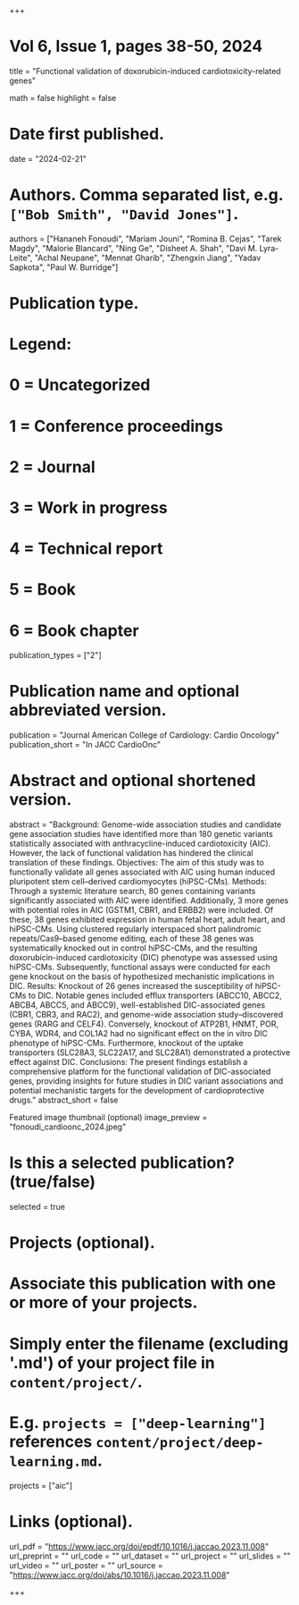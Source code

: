 +++
# Vol 6, Issue 1, pages 38-50, 2024


title = "Functional validation of doxorubicin-induced cardiotoxicity-related genes"

math = false
highlight = false

# Date first published.
date = "2024-02-21"

# Authors. Comma separated list, e.g. `["Bob Smith", "David Jones"]`.
authors = ["Hananeh Fonoudi", "Mariam Jouni", "Romina B. Cejas", "Tarek Magdy", "Malorie Blancard", "Ning Ge", "Disheet A. Shah", "Davi M. Lyra-Leite", "Achal Neupane", "Mennat Gharib", "Zhengxin Jiang", "Yadav Sapkota", "Paul W. Burridge"]

# Publication type.
# Legend:
# 0 = Uncategorized
# 1 = Conference proceedings
# 2 = Journal
# 3 = Work in progress
# 4 = Technical report
# 5 = Book
# 6 = Book chapter
publication_types = ["2"]

# Publication name and optional abbreviated version.
publication = "Journal American College of Cardiology: Cardio Oncology"
publication_short = "In JACC CardioOnc"

# Abstract and optional shortened version.
abstract = "Background: Genome-wide association studies and candidate gene association studies have identified more than 180 genetic variants statistically associated with anthracycline-induced cardiotoxicity (AIC). However, the lack of functional validation has hindered the clinical translation of these findings. Objectives: The aim of this study was to functionally validate all genes associated with AIC using human induced pluripotent stem cell–derived cardiomyocytes (hiPSC-CMs). Methods: Through a systemic literature search, 80 genes containing variants significantly associated with AIC were identified. Additionally, 3 more genes with potential roles in AIC (GSTM1, CBR1, and ERBB2) were included. Of these, 38 genes exhibited expression in human fetal heart, adult heart, and hiPSC-CMs. Using clustered regularly interspaced short palindromic repeats/Cas9–based genome editing, each of these 38 genes was systematically knocked out in control hiPSC-CMs, and the resulting doxorubicin-induced cardiotoxicity (DIC) phenotype was assessed using hiPSC-CMs. Subsequently, functional assays were conducted for each gene knockout on the basis of hypothesized mechanistic implications in DIC. Results: Knockout of 26 genes increased the susceptibility of hiPSC-CMs to DIC. Notable genes included efflux transporters (ABCC10, ABCC2, ABCB4, ABCC5, and ABCC9), well-established DIC-associated genes (CBR1, CBR3, and RAC2), and genome-wide association study–discovered genes (RARG and CELF4). Conversely, knockout of ATP2B1, HNMT, POR, CYBA, WDR4, and COL1A2 had no significant effect on the in vitro DIC phenotype of hiPSC-CMs. Furthermore, knockout of the uptake transporters (SLC28A3, SLC22A17, and SLC28A1) demonstrated a protective effect against DIC. Conclusions: The present findings establish a comprehensive platform for the functional validation of DIC-associated genes, providing insights for future studies in DIC variant associations and potential mechanistic targets for the development of cardioprotective drugs."
abstract_short = false

Featured image thumbnail (optional)
image_preview = "fonoudi_cardioonc_2024.jpeg"

# Is this a selected publication? (true/false)
selected = true

# Projects (optional).
#   Associate this publication with one or more of your projects.
#   Simply enter the filename (excluding '.md') of your project file in `content/project/`.
#   E.g. `projects = ["deep-learning"]` references `content/project/deep-learning.md`.
projects = ["aic"]

# Links (optional).
url_pdf = "https://www.jacc.org/doi/epdf/10.1016/j.jaccao.2023.11.008"
url_preprint = ""
url_code = ""
url_dataset = ""
url_project = ""
url_slides = ""
url_video = ""
url_poster = ""
url_source = "https://www.jacc.org/doi/abs/10.1016/j.jaccao.2023.11.008"

+++

